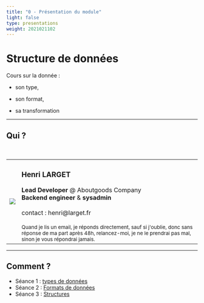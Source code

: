 ```yaml
---
title: "0 - Présentation du module" 
light: false
type: presentations
weight: 2021021102
---
```


# Structure de données

Cours sur la donnée :

- son type, 

- son format, 

- sa transformation

---

## Qui ?
<br/>
<table>

<tr>
    <td><img src="https://www.gravatar.com/avatar/e0922cc7660b5ba1ad72e5c36ea673ef?s=200"/></td>
    <td>
        <h3>Henri LARGET</h3>
        <b>Lead Developer </b>@ Aboutgoods Company
        <br/>
        <b>Backend engineer </b>&<b> sysadmin</b>
        <br/>
        <br/>
        contact : henri@larget.fr
        <br/>
        <br/>
        <small>Quand je lis un email, je réponds directement, sauf si j'oublie, donc sans réponse de ma part après 48h, relancez-moi, je ne le prendrai pas mal, sinon je vous répondrai jamais.</small>
    </td>
</tr>
</table>

---

## Comment ?

- Séance 1 : [types de données](../1-types)
- Séance 2 : [Formats de données](../2-formats)
- Séance 3 : [Structures](../3-structures)

